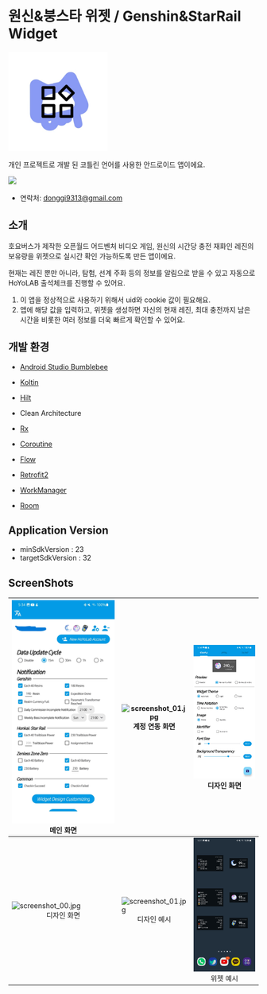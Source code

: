 # 원신&붕스타 위젯 / Genshin&StarRail Widget

<img src="./assets/icon.jpg?raw=true" width="200" height="200">



개인 프로젝트로 개발 된 코틀린 언어를 사용한 안드로이드 앱이에요.

[<img src = "./assets/google-play-logo.png" width="150px">](https://play.google.com/store/apps/details?id=danggai.app.resinwidget)

- 연락처: donggi9313@gmail.com



## 소개

호요버스가 제작한 오픈월드 어드벤처 비디오 게임, 원신의 시간당 충전 재화인 레진의 보유량을 위젯으로 실시간 확인 가능하도록 만든 앱이에요.

현재는 레진 뿐만 아니라, 탐험, 선계 주화 등의 정보를 알림으로 받을 수 있고 자동으로 HoYoLAB 출석체크를 진행할 수 있어요.

1. 이 앱을 정상적으로 사용하기 위해서 uid와 cookie 값이 필요해요.
2. 앱에 해당 값을 입력하고, 위젯을 생성하면 자신의 현재 레진, 최대 충전까지 남은 시간을 비롯한 여러 정보를 더욱 빠르게 확인할 수 있어요.



## 개발 환경

- [Android Studio Bumblebee](https://developer.android.com/studio/intro)
- [Koltin](https://developer.android.com/kotlin)
- [Hilt](https://dagger.dev/hilt/)
- Clean Architecture

- [Rx](https://reactivex.io/)
- [Coroutine](https://developer.android.com/kotlin/coroutines?hl=ko)
- [Flow](https://developer.android.com/kotlin/flow?hl=ko)

- [Retrofit2](https://square.github.io/retrofit/)
- [WorkManager](https://developer.android.com/jetpack/androidx/releases/work?hl=ko)
- [Room](https://developer.android.com/training/data-storage/room/)



## Application Version

- minSdkVersion : 23
- targetSdkVersion : 32





## ScreenShots



| ![screenshot_00.jpg](./assets/en00.jpg?raw=true)<br /><center>메인 화면</center> | ![screenshot_01.jpg](./assets/en01.png?raw=true)<br /><center>계정 연동 화면</center> | ![screenshot_02.jpg](./assets/en02.jpg?raw=true)<br /><center>디자인 화면</center> |
| ------------------------------------------------------------ | ------------------------------------------------------------ | ------------------------------------------------------------ |
| ![screenshot_00.jpg](./assets/en03.png?raw=true)<br /><center>디자인 화면</center> | ![screenshot_01.jpg](./assets/en04.png?raw=true)<br /><center>디자인 예시</center> | ![screenshot_02.jpg](./assets/kr05.jpg?raw=true)<br /><center>위젯 예시</center> |
